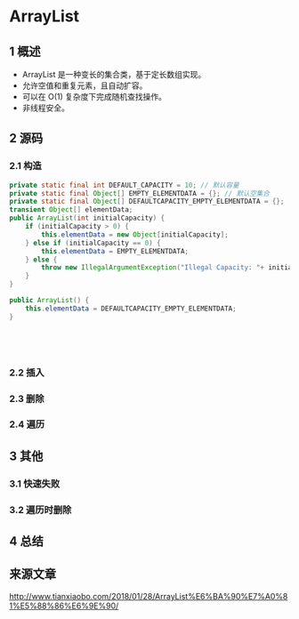 # ArrayList
## 1 概述
* ArrayList 是一种变长的集合类，基于定长数组实现。
* 允许空值和重复元素，且自动扩容。
* 可以在 O(1) 复杂度下完成随机查找操作。
* 非线程安全。
## 2 源码
### 2.1 构造
```java
private static final int DEFAULT_CAPACITY = 10; // 默认容量
private static final Object[] EMPTY_ELEMENTDATA = {}; // 默认空集合
private static final Object[] DEFAULTCAPACITY_EMPTY_ELEMENTDATA = {};
transient Object[] elementData;
public ArrayList(int initialCapacity) {
    if (initialCapacity > 0) {
        this.elementData = new Object[initialCapacity];
    } else if (initialCapacity == 0) {
        this.elementData = EMPTY_ELEMENTDATA;
    } else {
        throw new IllegalArgumentException("Illegal Capacity: "+ initialCapacity);
    }
}

public ArrayList() {
    this.elementData = DEFAULTCAPACITY_EMPTY_ELEMENTDATA;
}
```
```java

```
```java

```
```java

```
```java

```
### 2.2 插入
### 2.3 删除
### 2.4 遍历
## 3 其他
### 3.1 快速失败
### 3.2 遍历时删除
## 4 总结

## 来源文章

http://www.tianxiaobo.com/2018/01/28/ArrayList%E6%BA%90%E7%A0%81%E5%88%86%E6%9E%90/
